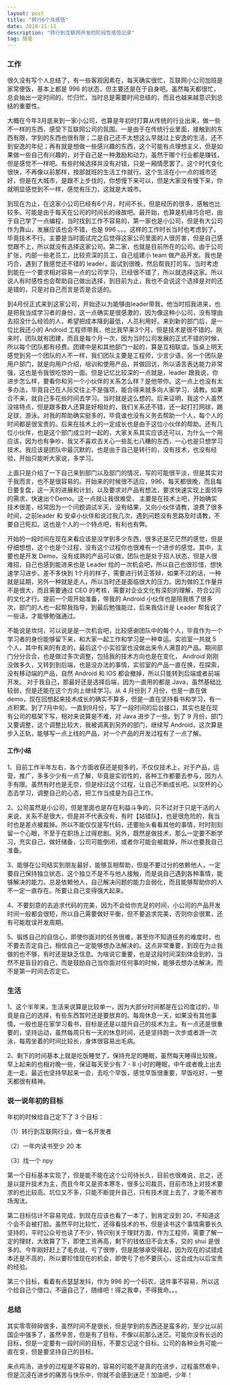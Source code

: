 ```yaml
---
layout: post
title: "转行6个月感悟"
date: 2018-11-11
description: "转行到互联网开发的阶段性感悟记录"
tag: 随笔
---
```

### 工作

很久没有写个人总结了，有一些客观因素在，每天确实很忙，互联网小公司加班是家常便饭，基本上都是 996 的状态，但主要还是在于自身吧。虽然每天都很忙，总会抽出一定时间的。忙归忙，当时总是需要时间总结的，而且也越来越意识到总结的重要性。

大概在今年3月底来到一家小公司，也算是年初时打算从传统的行业出来，做一些不一样的东西，感受下互联网公司的氛围。一是由于在传统行业里面，接触到的东西有限，学到的东西也很有限；二是自己还不太想这么早就过上安逸的生活，还不到安逸的年纪；再有就是想做一些感兴趣的东西，这个可能有点理想主义，但是如果做一些自己有兴趣的，对于自己是一种激励和动力，虽然干哪个行业都是赚钱，但是感觉不一样吧。有些时候选择并没有对错，只是一厢情愿罢了。这个时代变化很快，不再像以前那样，按部就班的生活工作就行。这个生活在小一点的城市还好，但是在大城市，是跟不上步伐的，你想慢下来可以，但是大家没有慢下来，你就明显感觉到不一样，感觉有压力，这就是大城市。


到现在为止，在这家小公司已经有6个月，时间不长，但是经历的很多，感触也比较多。可能是由于每天在公司的时间长的缘故吧。最开始，也算是机缘巧合吧，由于自己学了一点编程，当时找到工作不容易的，第一家也是小公司，但是有大公司作为靠山，发展应该也会不错，也是 996 。。。这样的工作时长当时也考虑到了，毕竟技术不行。主要是当时面试完之后觉得这家公司里面的人很厉害，但是自己感觉跟不上，所以就没有选择这家公司。第二家，也就是目前所在的公司。由于公司扩张，内部一些老员工，比较资深的员工，自己组建小 team 做产品开发。我也是巧合，遇到了我感觉还不错的 leader，面试到很晚，然后帮我打的车。当时考虑到能在一个要求相对容易一点的公司学习，已经很不错了，所以就选择这家。所以说人有时感性也会帮助自己做出选择，到目前为止，我也不会说这个选择是对的还是错的，只是对自己而言是否是合适的。

到4月份正式来到这家公司，开始还以为能够由leader带我，他当时招我进来，也是把我当成学习者的身份，这一点确实是很感激的，因为像这种小公司，没有理由去招没什么经验的人，希望把成本降到最低，人员利用好。来到新的部门后，是一位比我还小的 Android 工程师带我，他比我早来3个月，但是技术是很不错的。刚来时，团队就有团建，而且是每个月一次，因为当时公司发展的正式不错的时候，所以每个团队都有经费。团建中是和其他部门一起的，算是互相联谊。饭桌上明天感觉到另一个团队的人不一样，我们团队主要是工程师，少言少语，另一个团队是用户部门，就是向用户介绍，培训和使用产品，并做回访，所以语言表达能力非常强，这也是令我很吃惊的一面。但是记忆比较深的一点就是，leader 跟我说，你进步怎么样，要看你和另一个小伙伴的关系怎么样？是他带你。这一点上也没有太多办法，毕竟自己在人际交往上不是强项，能合得来就多向人家学习，请教。如果合不来，就自己多花些时间去学习。当时就是这么想的。后来证明，我这个人虽然没啥特点，但是跟多数人还算是好相处的，我们关系还不错，还一起打打网球，踢足球，游泳。对我的帮助确实挺多的，毕竟谁也没有义务去帮助一个人，每个人的时间都是很宝贵的。后来在技术上的一定成长也是由于这位小伙伴的帮助。还有几位小伙伴，也是这个部门成立时一起的，大家关系其实应该还可以，为什么一个用应该，因为也有争吵，我又不喜欢去关心一些乱七八糟的东西，一心也是只想学习技术。我应该是团队中最沉默的，也是由于自己是转行的，没有技术，也没有经验，开始只能听大家说，多学习。

上面只是介绍了一下自己来到部门以及部门的情况，写的可能很平淡，但是其实对于我而言，也不是很容易的。开始来的时候很不适应，996，每天都很晚，而且每日要复盘，这一天的进展和计划，以及要求对产品有想法，要求快速实现上面领导的需求，快速出个Demo。这一点就让我很难受， 主要是在技术上吧，开始确实技术很差，经常因为一个问题调试半天，没有结果，又向小伙伴请教，浪费了很多时间，之前leader 和 安卓小伙伴和说过我几次，遇到问题没有思路及时请教，不要自己死扣。这也是个人的一个特点吧，有利也有弊。

开始的一段时间在现在来看应该是没学到多少东西，很多还是茫茫然的感觉，但是仔细想想，这个也是个过程，没有这个过程你也很难有一个进步的感觉。其中，主要也是开发 Demo，没有成熟的产品可以做，团队也是处于招人状态，但是人很难招，自己也感到能进来也是 Leader 给的一次机会吧，所以自己也很珍惜，想快速学习进步。差不多快到 1个月的样子，需要进行转正答辩，如果不过的话，一种就是延期，另外一种就是走人，所以当时还是面临很大的压力。因为做的工作量并不是很大，而且需要通过 CEO 的考核，需要对企业文化有深刻的理解，符合公司的文化才行。提前一个周开始准备，带我的 Android 小伙伴也是陪我练了很多次，部门的人也一起帮我指导，到最后勉强能过，后来我估计是 Leader 帮我说了一些话，才能够勉强通过。

不能说是坎坷，可以说是是一次机会吧，比较感谢团队中的每个人，毕竟作为一个学习者的身份能够留下来，和大家一起工作和学习是一种幸运。实验室一共就 5 个人，其中有来的有走的，最后这个小实验室也没做出来令人满意的产品。期间部门分分合合，也是做过多次调整，包括我的技术方向也是在变化， Android 刚刚没做多久，又转到到后端，也是没办法的事情，实验室的产品一直在换，在探索，没有移动端的产品，自然 Android 和 IOS 都会撤掉，所以只能转到后端或者前端开发。
对于我自己，那最好还是选择后端，因为一直用的都是 Java，虽然基础比较弱，但是还能在这个方向上继续学习。从 4 月份到 7 月份，也是一直在做 demo，现在回想起来技术成长的确实不算多，但是一直在坚持看书和学习，有一点积累。到了7月中旬，一直到9月份，写了一段时间的后台接口，其实也是在现有公司的框架下写，相对来说算是不难，对 Java 进步了一些。到了 9 月份，部门又要调整，这个调整比较大，我被调离到另外的部门，继续写 Android，这次算是步入正轨，能够写一点上线的产品，对一个产品的开发过程有了一点了解。

#### 工作小结

1、目前工作半年左右，各个方面收获还是挺多的，不仅仅技术上，对于产品，运营，推广，多多少少有一点了解，毕竟是实验性的，各种工作都要去参与，因为人手有限。虽然有时也是无奈，但是经过这个过程，让自己不断成长吧。以空杯的心态去学习，调整自己的心态，把工作当成是为自己工作。

2、公司虽然是小公司，但是里面也是存在利益斗争的，只不过对于只是干活的人来说，关系不是很大，但是并不代表没有，有时【站错队】，也是很危险的，我当时也是差点被裁掉。所以不能仅仅是写代码，还要抬头看看其他的事情，时时刻刻留一个心眼，不至于在职场上过得悲剧。另外，既然是做技术，那么一定要不断学习，充实自己，做好储备，公司可能倒闭，或者你可能会被裁掉，所以也要我自己准备。

3、能够在公司结实到朋友最好，能够互相帮助，但是不要过分的依赖他人，一定要自己保持独立状态，这个独立不是不与他人接触，而是说自己遇到各种事情，能够解决的能力。总是依赖他人，自己解决问题的能力会弱化，而且能够帮助你的人不一定一直存在。所要让自己变得强大起来。

4、不要刻意的去追求代码的完美，因为不会给你充足的时间，小公司的产品开发时间一般都会很短，所以自己需要做好平衡，但不要追求完美，否则你会很累，还有可能耽误开发周期。

5、锻炼自己的自信心，即使你面对的任务很难，甚至你不知道任务的难度时，也不要去否定自己，相信自己一定能够想办法解决的。这点非常重要，到现在为止我做的也不够，有时还是缺乏信息。为啥说它重要，也是这段时间深刻体会到的，当然不是盲目的自己，而是鼓励自己当你面对任何事的时候，能够去想办法解决。而不是第一时间去否定它。


### 生活

1、这个半年来，生活来说算是比较单一，因为大部分时间都是在公司度过的，毕竟是自己的选择，有些东西暂时还是要放弃的。每周休息一天，如果没有其他事情，一般也是在家学习看书，目标是还是以提升自己的技术为主。有一点还是很重要的，坚持运动，虽然每周只有一天的休息时间，还是坚持跑一次步或者游一次泳，每周坐着的时间比较长，身体很容易出毛病。


2、剩下的时间基本上就是吃饭睡觉了，保持充足的睡眠，虽然每天睡得比较晚，早上起来的也相对晚一些，保证每天至少有 7 - 8 小时的睡眠，中午或者晚上出去走一走。最近也坚持早起来一会，去吃个早饭，感觉早饭很重要，早饭吃好，一整天都很有精神。


### 说一说年初的目标

年初的时候给自己定下了 3 个目标：

（1）转行到互联网行业，做一名开发者

（2）一年内读书至少 20 本

（3）找一个 npy

第一个目标基本实现了，但是能不能在这个公司待长久，目前也很难说，总之，还是以提升技术为主，而且今年又是资本寒冬，很多公司裁员，目前市场上对技术要求的也比较高。坑位又不多，只能不断提升自己，只有技术提上去了，才能不被市场淘汰。


第二目标估计不容易完成，到现在应该也看了一本了，到肯定没到 20，不知道这个会不会被打脸。虽然平时比较忙，还得看技术的书，但是读书这个事情需要长久坚持的，平时公众号也读了不少，特识别关于理财方面，作为工程师，需要了解一定的理财，大致算了下，即使工资再高，剩下的钱依旧不会太多，交的 shui 是很多的。今年刚好赶上了毛衣战，亏了很惨，但是能够承受得起，因为现在的试错成本还是不高的，所以要珍惜现在的机会，即使亏了也不要灰心，这会成为以后宝贵的经验。

第三个目标，看着有点瑟瑟发抖，作为 996 的一个码农，这件事不容易，所以这个给自己个借口，不逼自己了，随缘吧！得之我幸，不得我命。。。

### 总结

其实零零碎碎很多，虽然时间不是很长，但是学到的东西还是蛮多的，至少比以前国企中强多了，虽然辛苦，但是有了目标，不像以前那么迷茫。可能你没有长远的目标，但是一定要有一段时间的目标，不要忘记这个目标。公司的各种业务可能一直在变，但是要坚持自己的目标。

来点鸡汤，进步的过程是不容易的，容易的可能不是真的在进步，过程虽然艰辛，但是沉浸在进步的痛苦与快乐中，你就不会感到迷茫！加油吧，少年！
